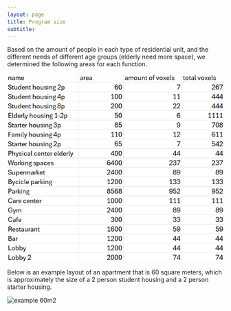 ```yaml
---
layout: page
title: Program size
subtitle: 
---
```


Based on the amount of people in each type of residential unit, and the different needs of different age groups (elderly need more space), we determined the following areas for each function.

![program size](/assets/img/program_size.png)

Below is an example layout of an apartment that is 60 square meters, which is approximately the size of a 2 person student housing and a 2 person starter housing.

![example 60m2](/assets/img/60m2.png)